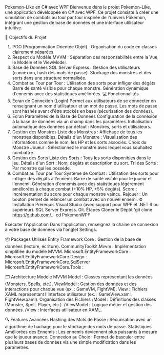 Pokemon-Like en C# avec WPF
Bienvenue dans le projet Pokemon-Like, une application développée en C# avec WPF. Ce projet consiste à créer une simulation de combats au tour par tour inspirée de l'univers Pokémon, intégrant une gestion de base de données et une interface utilisateur intuitive.

🎯 Objectifs du Projet
  1. POO (Programmation Orientée Objet) : Organisation du code en classes clairement séparées.
  2. Respect du Modèle MVVM : Séparation des responsabilités entre la Vue, le Modèle et le ViewModel.
  3. Base de Données SQL Server Express :
      Gestion des utilisateurs (connexion, hash des mots de passe).
      Stockage des monstres et des sorts dans une structure normalisée.
  4. Combat au Tour par Tour :
    Utilisation des sorts pour infliger des dégâts.
    Barre de santé visible pour chaque monstre.
    Génération dynamique d'ennemis avec des statistiques améliorées.
💻 Fonctionnalités
  1. Écran de Connexion (Login)
    Permet aux utilisateurs de se connecter en renseignant un nom d'utilisateur et un mot de passe.
    Les mots de passe sont hashés avant d'être stockés en base (sécurisation des données).
  2. Écran Paramètres de la Base de Données
    Configuration de la connexion à la base de données via un champ dans les paramètres.
    Initialisation automatique des données par défaut :
      Monstres, sorts et utilisateurs.
  3. Gestion des Monstres
  Liste des Monstres : Affichage de tous les monstres disponibles.
  Détails d'un Monstre : Visualisation des informations comme le nom, les HP et les sorts associés.
  Choix du Monstre Joueur : Sélectionnez le monstre avec lequel vous souhaitez combattre.
  4. Gestion des Sorts
    Liste des Sorts : Tous les sorts disponibles dans le jeu.
    Détails d'un Sort : Nom, dégâts et description du sort.
    Tri des Sorts : Par monstre qui les possède.
  5. Combat au Tour par Tour
    Système de Combat :
      Utilisation des sorts pour infliger des dégâts à l'ennemi.
      Barre de santé visible pour le joueur et l'ennemi.
      Génération d'ennemis avec des statistiques légèrement améliorées à chaque combat (+10% HP, +5% dégâts).
    Score : Incrémentation du score pour chaque monstre vaincu.
    Rejouer : Un bouton permet de relancer un combat avec un nouvel ennemi.
⚙️ Installation
Prérequis
Visual Studio (avec support pour WPF et .NET 6 ou supérieur).
SQL Server Express.
Git.
Étapes
Cloner le Dépôt
'git clone https://github.com/...
cd PokemonWPF

Exécuter l'Application
Dans l'application, renseignez la chaîne de connexion à votre base de données via l'onglet Settings.

📦 Packages Utilisés
Entity Framework Core : Gestion de la base de données (lecture, écriture).
CommunityToolkit.Mvvm : Implémentation simplifiée du modèle MVVM.
Microsoft.EntityFrameworkCore :
Microsoft.EntityFrameworkCore.Design : 
Microsoft.EntityFrameworkCore.SqlServer
Microsoft.EntityFrameworkCore.Tools : 

🗂️ Architecture
Modèle MVVM
Model : Classes représentant les données (Monsters, Spells, etc.).
ViewModel : Gestion des données et des interactions pour chaque vue (ex. : GameVM, FightVM).
View : Fichiers XAML représentant l'interface utilisateur (ex. : GameView.xaml, FightView.xaml).
Organisation des Fichiers
/Model : Définitions des classes (Monster, Spell, Player, etc.).
/ViewModel : Logique métier et gestion des données.
/View : Interfaces utilisateur en XAML.

🔍 Features Avancées
Hashing des Mots de Passe : Sécurisation avec un algorithme de hachage pour le stockage des mots de passe.
Statistiques Améliorées des Ennemis : Les ennemis deviennent plus puissants à mesure que le joueur avance.
Connexion au Choix : Permet de basculer entre plusieurs bases de données via une simple modification dans les paramètres.
